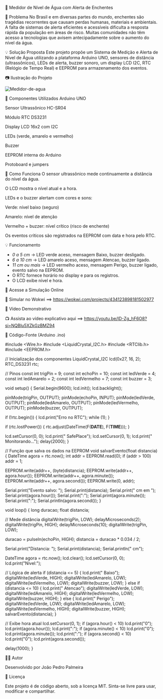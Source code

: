 
🌊 Medidor de Nível de Água com Alerta de Enchentes

🛑 Problema
No Brasil e em diversas partes do mundo, enchentes são tragédias recorrentes que causam perdas humanas, materiais e ambientais. A falta de sistemas de alerta eficientes e acessíveis dificulta a resposta rápida da população em áreas de risco. Muitas comunidades não têm acesso a tecnologias que avisem antecipadamente sobre o aumento do nível da água.

💡 Solução Proposta
Este projeto propõe um Sistema de Medição e Alerta de Nível de Água utilizando a plataforma Arduino UNO, sensores de distância (ultrassônicos), LEDs de alerta, buzzer sonoro, um display LCD I2C, RTC (Relógio de Tempo Real) e EEPROM para armazenamento dos eventos.

📷 Ilustração do Projeto

 ![Medidor-de-agua](https://github.com/user-attachments/assets/c2a6ca02-30f9-4946-89ed-dd341250371c)



🧰 Componentes Utilizados
Arduino UNO

Sensor Ultrassônico HC-SR04

Módulo RTC DS3231

Display LCD 16x2 com I2C

LEDs (verde, amarelo e vermelho)

Buzzer

EEPROM interna do Arduino

Protoboard e jumpers

🧭 Como Funciona
O sensor ultrassônico mede continuamente a distância do nível da água.

O LCD mostra o nível atual e a hora.

LEDs e o buzzer alertam com cores e sons:

Verde: nível baixo (seguro)

Amarelo: nível de atenção

Vermelho + buzzer: nível crítico (risco de enchente)

Os eventos críticos são registrados na EEPROM com data e hora pelo RTC.

💡 Funcionamento
- *0 a 5 cm* → LED verde aceso, mensagem Baixo, buzzer desligado.
- *6 a 10 cm* → LED amarelo aceso, mensagem Atencao, buzzer ligado.
- *11 cm ou mais* → LED vermelho aceso, mensagem Perigo, buzzer ligado, evento salvo na EEPROM.
- O RTC fornece horário no display e para os registros.
- O LCD exibe nível e hora.

 🔬 Acesse a Simulação Online


🔗 Simular no Wokwi ==> https://wokwi.com/projects/434123898181502977

🎥 Vídeo Demonstrativo 



📺 Assista ao vídeo explicativo aqui ==> https://youtu.be/ID-Zg_hF6O8?si=NQBlu5XZkGzBMZ94



🧾 Código-Fonte (Arduino .ino)

#include <Wire.h>
#include <LiquidCrystal_I2C.h>
#include <RTClib.h>
#include <EEPROM.h>

// Inicialização dos componentes
LiquidCrystal_I2C lcd(0x27, 16, 2);
RTC_DS3231 rtc;

// Pinos
const int trigPin = 9;
const int echoPin = 10;
const int ledVerde = 4;
const int ledAmarelo = 2;
const int ledVermelho = 7;
const int buzzer = 3;

void setup() {
  Serial.begin(9600);
  lcd.init();
  lcd.backlight();

  pinMode(trigPin, OUTPUT);
  pinMode(echoPin, INPUT);
  pinMode(ledVerde, OUTPUT);
  pinMode(ledAmarelo, OUTPUT);
  pinMode(ledVermelho, OUTPUT);
  pinMode(buzzer, OUTPUT);

  if (!rtc.begin()) {
    lcd.print("Erro no RTC");
    while (1);
  }

  if (rtc.lostPower()) {
    rtc.adjust(DateTime(F(__DATE__), F(__TIME__)));
  }

  lcd.setCursor(0, 0);
  lcd.print("  SafePlace");
  lcd.setCursor(0, 1);
  lcd.print(" Monitorando...");
  delay(2000);
}

// Função que salva os dados na EEPROM
void salvarEvento(float distancia) {
  DateTime agora = rtc.now();
  int addr = EEPROM.read(0);
  if (addr > 100) addr = 1;

  EEPROM.write(addr++, (byte)distancia);
  EEPROM.write(addr++, agora.hour());
  EEPROM.write(addr++, agora.minute());
  EEPROM.write(addr++, agora.second());
  EEPROM.write(0, addr);

  Serial.print("Evento salvo: ");
  Serial.print(distancia);
  Serial.print(" cm em ");
  Serial.print(agora.hour());
  Serial.print(":");
  Serial.print(agora.minute());
  Serial.print(":");
  Serial.println(agora.second());
}

void loop() {
  long duracao;
  float distancia;

  // Mede distância
  digitalWrite(trigPin, LOW);
  delayMicroseconds(2);
  digitalWrite(trigPin, HIGH);
  delayMicroseconds(10);
  digitalWrite(trigPin, LOW);

  duracao = pulseIn(echoPin, HIGH);
  distancia = duracao * 0.034 / 2;

  Serial.print("Distancia: ");
  Serial.print(distancia);
  Serial.println(" cm");

  DateTime agora = rtc.now();
  lcd.clear();
  lcd.setCursor(0, 0);
  lcd.print("Nivel:");

  // Lógica de alerta
  if (distancia <= 5) {
    lcd.print(" Baixo");
    digitalWrite(ledVerde, HIGH);
    digitalWrite(ledAmarelo, LOW);
    digitalWrite(ledVermelho, LOW);
    digitalWrite(buzzer, LOW);
  }
  else if (distancia <= 10) {
    lcd.print(" Atencao");
    digitalWrite(ledVerde, LOW);
    digitalWrite(ledAmarelo, HIGH);
    digitalWrite(ledVermelho, LOW);
    digitalWrite(buzzer, HIGH);
  }
  else {
    lcd.print(" Perigo");
    digitalWrite(ledVerde, LOW);
    digitalWrite(ledAmarelo, LOW);
    digitalWrite(ledVermelho, HIGH);
    digitalWrite(buzzer, HIGH);
    salvarEvento(distancia);
  }

  // Exibe hora atual
  lcd.setCursor(0, 1);
  if (agora.hour() < 10) lcd.print("0");
  lcd.print(agora.hour());
  lcd.print(":");
  if (agora.minute() < 10) lcd.print("0");
  lcd.print(agora.minute());
  lcd.print(":");
  if (agora.second() < 10) lcd.print("0");
  lcd.print(agora.second());

  delay(1000);
}

👨‍💻 Autor


Desenvolvido por João Pedro Palmeira


📜 Licença


Este projeto é de código aberto, sob a licença MIT. Sinta-se livre para usar, modificar e compartilhar.
